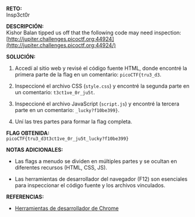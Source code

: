 **RETO:**  
Insp3ct0r

**DESCRIPCIÓN:**  
Kishor Balan tipped us off that the following code may need inspection:  
[http://jupiter.challenges.picoctf.org:44924](http://jupiter.challenges.picoctf.org:44924/)

**SOLUCIÓN:**

1. Accedí al sitio web y revisé el código fuente HTML, donde encontré la primera parte de la flag en un comentario: `picoCTF{tru3_d3`.
    
2. Inspeccioné el archivo CSS (`style.css`) y encontré la segunda parte en un comentario: `t3ct1ve_0r_ju5t`.
    
3. Inspeccioné el archivo JavaScript (`script.js`) y encontré la tercera parte en un comentario: `_lucky?f10be399}`.
    
4. Uní las tres partes para formar la flag completa.
    

**FLAG OBTENIDA:**  
`picoCTF{tru3_d3t3ct1ve_0r_ju5t_lucky?f10be399}`

**NOTAS ADICIONALES:**

- Las flags a menudo se dividen en múltiples partes y se ocultan en diferentes recursos (HTML, CSS, JS).
    
- Las herramientas de desarrollador del navegador (F12) son esenciales para inspeccionar el código fuente y los archivos vinculados.
    

**REFERENCIAS:**

- [Herramientas de desarrollador de Chrome](https://developer.chrome.com/docs/devtools/)